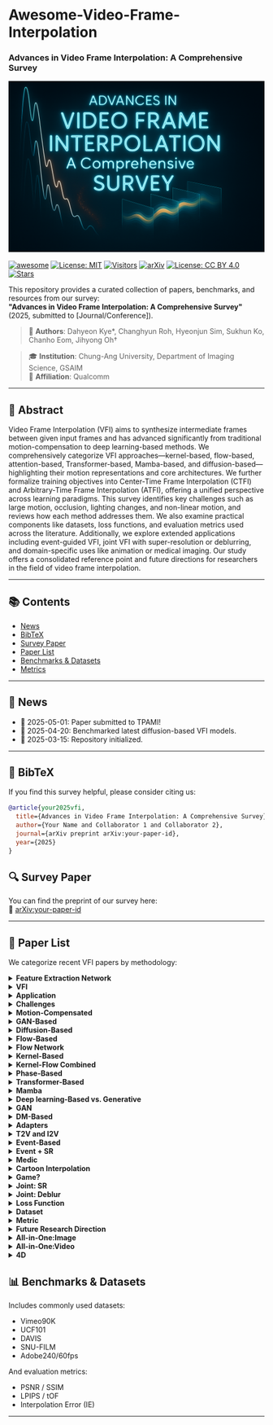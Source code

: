 # Awesome-Video-Frame-Interpolation
### Advances in Video Frame Interpolation: A Comprehensive Survey

<p align="center">
  <img src="https://github.com/CMLab-Korea/Awesome-Video-Frame-Interpolation/blob/main/media/figure.png?raw=true" alt="figure">
</p>



[![awesome](https://img.shields.io/badge/awesome-yes-critical?style=flat&logo=awesome-lists&labelColor=purple)](https://github.com/sindresorhus/awesome)
[![License: MIT](https://img.shields.io/badge/License-MIT-green.svg)](https://opensource.org/licenses/MIT)
[![Visitors](https://visitor-badge.laobi.icu/badge?page_id=CMLab-Korea.Awesome-Video-Frame-Interpolation)](https://github.com/CMLab-Korea/Awesome-Video-Frame-Interpolation)
[![arXiv](https://img.shields.io/badge/arXiv-Preprint-b31b1b.svg)](https://arxiv.org/abs/your-paper-id)
[![License: CC BY 4.0](https://img.shields.io/badge/license-CC--BY%204.0-green.svg)](https://creativecommons.org/licenses/by/4.0/)
[![Stars](https://img.shields.io/github/stars/CMLab-Korea/Awesome-Video-Frame-Interpolation.svg?style=social&label=Star)](https://github.com/CMLab-Korea/Awesome-Video-Frame-Interpolation)


This repository provides a curated collection of papers, benchmarks, and resources from our survey:  
**"Advances in Video Frame Interpolation: A Comprehensive Survey"** (2025, submitted to [Journal/Conference]).

> 📝 **Authors**: Dahyeon Kye\*, Changhyun Roh, Hyeonjun Sim, Sukhun Ko, Chanho Eom, Jihyong Oh†

> 🎓 **Institution**: Chung-Ang University, Department of Imaging Science, GSAIM  
> 🏢 **Affiliation**: Qualcomm 

---

## 📘 Abstract

Video Frame Interpolation (VFI) aims to synthesize intermediate frames between given input frames and has advanced significantly from traditional motion-compensation to deep learning-based methods.
We comprehensively categorize VFI approaches—kernel-based, flow-based, attention-based, Transformer-based, Mamba-based, and diffusion-based—highlighting their motion representations and core architectures.
We further formalize training objectives into Center-Time Frame Interpolation (CTFI) and Arbitrary-Time Frame Interpolation (ATFI), offering a unified perspective across learning paradigms.
This survey identifies key challenges such as large motion, occlusion, lighting changes, and non-linear motion, and reviews how each method addresses them.
We also examine practical components like datasets, loss functions, and evaluation metrics used across the literature.
Additionally, we explore extended applications including event-guided VFI, joint VFI with super-resolution or deblurring, and domain-specific uses like animation or medical imaging.
Our study offers a consolidated reference point and future directions for researchers in the field of video frame interpolation.


---

## 📚 Contents

- [News](#news)
- [BibTeX](#bibtex)
- [Survey Paper](#survey-paper)
- [Paper List](#paper-list)
- [Benchmarks & Datasets](#benchmarks--datasets)
- [Metrics](#metrics)


---

## 📣 News

- 📌 2025-05-01: Paper submitted to TPAMI!
- 🧪 2025-04-20: Benchmarked latest diffusion-based VFI models.
- 🚀 2025-03-15: Repository initialized.

---

## 🔖 BibTeX

If you find this survey helpful, please consider citing us:

```bibtex
@article{your2025vfi,
  title={Advances in Video Frame Interpolation: A Comprehensive Survey},
  author={Your Name and Collaborator 1 and Collaborator 2},
  journal={arXiv preprint arXiv:your-paper-id},
  year={2025}
}
```

## 🔍 Survey Paper

You can find the preprint of our survey here:  
📄 [arXiv:your-paper-id](https://arxiv.org/abs/your-paper-id)

---

## 📄 Paper List

We categorize recent VFI papers by methodology:
<details>
<summary><strong>Feature Extraction Network</strong></summary>

<table>
<thead>
<tr>
<th align="left">Title</th>
<th align="center">Publication</th>
<th align="center">Date</th>
</tr>
</thead>
<tbody>
<tr><td align="left"><a href="#">Title</a></td><td align="center">Publication</td><td align="center">Date</td></tr>
<tr><td align="left"><a href="#">Very deep convolutional networks for large-scale image recognition</a></td><td align="center">arXiv preprint arXiv:1409.1556</td><td align="center">2014</td></tr>
<tr><td align="left"><a href="#">U-net: Convolutional networks for biomedical image segmentation</a></td><td align="center">Medical image computing and computer-assisted intervention--MICCAI 2015: 18th international conference, Munich, Germany, October 5-9, 2015, proceedings, part III 18</td><td align="center">2015</td></tr>
<tr><td align="left"><a href="#">3D U-Net: learning dense volumetric segmentation from sparse annotation</a></td><td align="center">Medical Image Computing and Computer-Assisted Intervention--MICCAI 2016: 19th International Conference, Athens, Greece, October 17-21, 2016, Proceedings, Part II 19</td><td align="center">2016</td></tr>
</tbody>
</table>

</details>

<details>
<summary><strong>VFI</strong></summary>

<table>
<thead>
<tr>
<th align="left">Title</th>
<th align="center">Publication</th>
<th align="center">Date</th>
</tr>
</thead>
<tbody>
<tr><td align="left"><a href="#">Title</a></td><td align="center">Publication</td><td align="center">Date</td></tr>
<tr><td align="left"><a href="#">Efficient feature extraction for high-resolution video frame interpolation</a></td><td align="center">arXiv preprint arXiv:2211.14005</td><td align="center">2022</td></tr>
</tbody>
</table>

</details>

<details>
<summary><strong>Application</strong></summary>

<table>
<thead>
<tr>
<th align="left">Title</th>
<th align="center">Publication</th>
<th align="center">Date</th>
</tr>
</thead>
<tbody>
<tr><td align="left"><a href="#">Title</a></td><td align="center">Publication</td><td align="center">Date</td></tr>
<tr><td align="left"><a href="#">Prediction error as a quality metric for motion and stereo</a></td><td align="center">Proceedings of the Seventh IEEE International Conference on Computer Vision</td><td align="center">1999</td></tr>
<tr><td align="left"><a href="#">View synthesis by appearance flow</a></td><td align="center">Computer Vision--ECCV 2016: 14th European Conference, Amsterdam, The Netherlands, October 11--14, 2016, Proceedings, Part IV 14</td><td align="center">2016</td></tr>
<tr><td align="left"><a href="#">Deepstereo: Learning to predict new views from the world's imagery</a></td><td align="center">Proceedings of the IEEE conference on computer vision and pattern recognition</td><td align="center">2016</td></tr>
<tr><td align="left"><a href="#">Video compression through image interpolation</a></td><td align="center">Proceedings of the European conference on computer vision (ECCV)</td><td align="center">2018</td></tr>
<tr><td align="left"><a href="#">Super slomo: High quality estimation of multiple intermediate frames for video interpolation</a></td><td align="center">Proceedings of the IEEE conference on computer vision and pattern recognition</td><td align="center">2018</td></tr>
<tr><td align="left"><a href="#">Video enhancement with task-oriented flow</a></td><td align="center">International Journal of Computer Vision</td><td align="center">2019</td></tr>
<tr><td align="left"><a href="#">Depth-aware video frame interpolation</a></td><td align="center">Proceedings of the IEEE/CVF conference on computer vision and pattern recognition</td><td align="center">2019</td></tr>
<tr><td align="left"><a href="#">Zooming slow-mo: Fast and accurate one-stage space-time video super-resolution</a></td><td align="center">Proceedings of the IEEE/CVF conference on computer vision and pattern recognition</td><td align="center">2020</td></tr>
<tr><td align="left"><a href="#">Neural scene flow fields for space-time view synthesis of dynamic scenes</a></td><td align="center">Proceedings of the IEEE/CVF Conference on Computer Vision and Pattern Recognition</td><td align="center">2021</td></tr>
<tr><td align="left"><a href="#">Make-a-video: Text-to-video generation without text-video data</a></td><td align="center">arXiv preprint arXiv:2209.14792</td><td align="center">2022</td></tr>
<tr><td align="left"><a href="#">Neighbor correspondence matching for flow-based video frame synthesis</a></td><td align="center">Proceedings of the 30th ACM International Conference on Multimedia</td><td align="center">2022</td></tr>
<tr><td align="left"><a href="#">Compressed video restoration using a generative adversarial network for subjective quality enhancement</a></td><td align="center">IEIE Transactions on Smart Processing \& Computing</td><td align="center">2020</td></tr>
<tr><td align="left"><a href="#">Real-time video prediction with fast video interpolation model and prediction training</a></td><td align="center">2024 IEEE International Conference on Image Processing (ICIP)</td><td align="center">2024</td></tr>
<tr><td align="left"><a href="#">Tango: Co-speech gesture video reenactment with hierarchical audio motion embedding and diffusion interpolation</a></td><td align="center">arXiv preprint arXiv:2410.04221</td><td align="center">2024</td></tr>
<tr><td align="left"><a href="#">Video Motion Graphs</a></td><td align="center">arXiv preprint arXiv:2503.20218</td><td align="center">2025</td></tr>
<tr><td align="left"><a href="#">KeyFace: Expressive Audio-Driven Facial Animation for Long Sequences via KeyFrame Interpolation</a></td><td align="center">arXiv preprint arXiv:2503.01715</td><td align="center">2025</td></tr>
<tr><td align="left"><a href="#">Dynamic Framerate SlowFast Network for Improving Autonomous Driving Performance</a></td><td align="center">IEIE Transactions on Smart Processing \& Computing</td><td align="center">2023</td></tr>
<tr><td align="left"><a href="#">Scale-adaptive feature aggregation for efficient space-time video super-resolution</a></td><td align="center">Proceedings of the IEEE/CVF Winter Conference on Applications of Computer Vision</td><td align="center">2024</td></tr>
<tr><td align="left"><a href="#">Subjective and objective quality assessment of high frame rate videos</a></td><td align="center">IEEE Access</td><td align="center">2021</td></tr>
<tr><td align="left"><a href="#">Perceptual quality assessment for video frame interpolation</a></td><td align="center">2023 IEEE International Conference on Visual Communications and Image Processing (VCIP)</td><td align="center">2023</td></tr>
<tr><td align="left"><a href="#">BVI-VFI: a video quality database for video frame interpolation</a></td><td align="center">IEEE Transactions on Image Processing</td><td align="center">2023</td></tr>
<tr><td align="left"><a href="#">Comparing H. 265/HEVC and VP9: Impact of high frame rates on the perceptual quality of compressed videos</a></td><td align="center">arXiv preprint arXiv:2006.02671</td><td align="center">2020</td></tr>
<tr><td align="left"><a href="#">Subjective and objective quality assessment of high frame rate videos</a></td><td align="center">IEEE Access</td><td align="center">2021</td></tr>
<tr><td align="left"><a href="#">A perceptual quality metric for video frame interpolation</a></td><td align="center">European Conference on Computer Vision</td><td align="center">2022</td></tr>
</tbody>
</table>

</details>

<details>
<summary><strong>Challenges</strong></summary>

<table>
<thead>
<tr>
<th align="left">Title</th>
<th align="center">Publication</th>
<th align="center">Date</th>
</tr>
</thead>
<tbody>
<tr><td align="left"><a href="#">Title</a></td><td align="center">Publication</td><td align="center">Date</td></tr>
<tr><td align="left"><a href="#">Determining optical flow</a></td><td align="center">Artificial intelligence</td><td align="center">1981</td></tr>
</tbody>
</table>

</details>

<details>
<summary><strong>Motion-Compensated</strong></summary>

<table>
<thead>
<tr>
<th align="left">Title</th>
<th align="center">Publication</th>
<th align="center">Date</th>
</tr>
</thead>
<tbody>
<tr><td align="left"><a href="#">Title</a></td><td align="center">Publication</td><td align="center">Date</td></tr>
<tr><td align="left"><a href="#">Fractional frame rate up-conversion using weighted median filters</a></td><td align="center">IEEE Transactions on Consumer Electronics</td><td align="center">1989</td></tr>
<tr><td align="left"><a href="#">Motion compensation based on spatial transformations</a></td><td align="center">IEEE Transactions on circuits and systems for video technology</td><td align="center">1994</td></tr>
<tr><td align="left"><a href="#">A method for motion adaptive frame rate up-conversion</a></td><td align="center">IEEE Transactions on circuits and Systems for Video Technology</td><td align="center">1996</td></tr>
<tr><td align="left"><a href="#">Adaptive motion-compensated interpolation for frame rate up-conversion</a></td><td align="center">IEEE Transactions on Consumer Electronics</td><td align="center">2002</td></tr>
<tr><td align="left"><a href="#">Motion compensated frame interpolation by new block-based motion estimation algorithm</a></td><td align="center">IEEE Transactions on Consumer Electronics</td><td align="center">2004</td></tr>
<tr><td align="left"><a href="#">Motion-compensated frame interpolation using bilateral motion estimation and adaptive overlapped block motion compensation</a></td><td align="center">IEEE Transactions on Circuits and Systems for Video Technology</td><td align="center">2007</td></tr>
<tr><td align="left"><a href="#">Motion compensated frame rate up-conversion using extended bilateral motion estimation</a></td><td align="center">IEEE Transactions on Consumer Electronics</td><td align="center">2008</td></tr>
<tr><td align="left"><a href="#">A multistage motion vector processing method for motion-compensated frame interpolation</a></td><td align="center">IEEE transactions on image processing</td><td align="center">2008</td></tr>
<tr><td align="left"><a href="#">Motion-compensated frame rate up-conversion—Part I: Fast multi-frame motion estimation</a></td><td align="center">IEEE Transactions on Broadcasting</td><td align="center">2010</td></tr>
<tr><td align="left"><a href="#">Motion-compensated frame rate up-conversion—Part II: New algorithms for frame interpolation</a></td><td align="center">IEEE Transactions on Broadcasting</td><td align="center">2010</td></tr>
<tr><td align="left"><a href="#">Frame rate up conversion based on variational image fusion</a></td><td align="center">IEEE Transactions on Image Processing</td><td align="center">2013</td></tr>
</tbody>
</table>

</details>

<details>
<summary><strong>GAN-Based</strong></summary>

<table>
<thead>
<tr>
<th align="left">Title</th>
<th align="center">Publication</th>
<th align="center">Date</th>
</tr>
</thead>
<tbody>
<tr><td align="left"><a href="#">Title</a></td><td align="center">Publication</td><td align="center">Date</td></tr>
<tr><td align="left"><a href="#">Frame interpolation with multi-scale deep loss functions and generative adversarial networks</a></td><td align="center">arXiv preprint arXiv:1711.06045</td><td align="center">2017</td></tr>
<tr><td align="left"><a href="#">Frame interpolation using generative adversarial networks</a></td><td align="center"></td><td align="center">2017</td></tr>
<tr><td align="left"><a href="#">Multi-scale attention generative adversarial networks for video frame interpolation</a></td><td align="center">IEEE Access</td><td align="center">2020</td></tr>
<tr><td align="left"><a href="#">Efficient video frame interpolation using generative adversarial networks</a></td><td align="center">Applied Sciences</td><td align="center">2020</td></tr>
<tr><td align="left"><a href="#">Frame-GAN: Increasing the frame rate of gait videos with generative adversarial networks</a></td><td align="center">Neurocomputing</td><td align="center">2020</td></tr>
<tr><td align="left"><a href="#">Video frame interpolation via down--up scale generative adversarial networks</a></td><td align="center">Computer Vision and Image Understanding</td><td align="center">2022</td></tr>
<tr><td align="left"><a href="#">Generating realistic videos from keyframes with concatenated GANs</a></td><td align="center">IEEE Transactions on Circuits and Systems for Video Technology</td><td align="center">2018</td></tr>
<tr><td align="left"><a href="#">St-mfnet: A spatio-temporal multi-flow network for frame interpolation</a></td><td align="center">Proceedings of the IEEE/CVF Conference on Computer Vision and Pattern Recognition</td><td align="center">2022</td></tr>
<tr><td align="left"><a href="#">Improved training of wasserstein gans</a></td><td align="center">Advances in neural information processing systems</td><td align="center">2017</td></tr>
<tr><td align="left"><a href="#">Began: Boundary equilibrium generative adversarial networks</a></td><td align="center">arXiv preprint arXiv:1703.10717</td><td align="center">2017</td></tr>
<tr><td align="left"><a href="#">Wasserstein generative adversarial networks</a></td><td align="center">International conference on machine learning</td><td align="center">2017</td></tr>
<tr><td align="left"><a href="#">Autoencoding beyond pixels using a learned similarity metric</a></td><td align="center">International conference on machine learning</td><td align="center">2016</td></tr>
<tr><td align="left"><a href="#">Generative adversarial networks for video-to-video domain adaptation</a></td><td align="center">Proceedings of the AAAI Conference on Artificial Intelligence</td><td align="center">2020</td></tr>
</tbody>
</table>

</details>

<details>
<summary><strong>Diffusion-Based</strong></summary>

<table>
<thead>
<tr>
<th align="left">Title</th>
<th align="center">Publication</th>
<th align="center">Date</th>
</tr>
</thead>
<tbody>
<tr><td align="left"><a href="#">Title</a></td><td align="center">Publication</td><td align="center">Date</td></tr>
<tr><td align="left"><a href="#">Novel view synthesis with diffusion models</a></td><td align="center">arXiv preprint arXiv:2210.04628</td><td align="center">2022</td></tr>
<tr><td align="left"><a href="#">Mcvd-masked conditional video diffusion for prediction, generation, and interpolation</a></td><td align="center">Advances in neural information processing systems</td><td align="center">2022</td></tr>
<tr><td align="left"><a href="#">Ldmvfi: Video frame interpolation with latent diffusion models</a></td><td align="center">Proceedings of the AAAI Conference on Artificial Intelligence</td><td align="center">2024</td></tr>
<tr><td align="left"><a href="#">Video interpolation with diffusion models</a></td><td align="center">Proceedings of the IEEE/CVF Conference on Computer Vision and Pattern Recognition</td><td align="center">2024</td></tr>
<tr><td align="left"><a href="#">Motion-aware latent diffusion models for video frame interpolation</a></td><td align="center">Proceedings of the 32nd ACM International Conference on Multimedia</td><td align="center">2024</td></tr>
<tr><td align="left"><a href="#">Dreammover: Leveraging the prior of diffusion models for image interpolation with large motion</a></td><td align="center">European Conference on Computer Vision</td><td align="center">2024</td></tr>
<tr><td align="left"><a href="#">Generative inbetweening: Adapting image-to-video models for keyframe interpolation</a></td><td align="center">arXiv preprint arXiv:2408.15239</td><td align="center">2024</td></tr>
<tr><td align="left"><a href="#">Explorative inbetweening of time and space</a></td><td align="center">European Conference on Computer Vision</td><td align="center">2024</td></tr>
<tr><td align="left"><a href="#">Frame Interpolation with Consecutive Brownian Bridge Diffusion</a></td><td align="center">Proceedings of the 32nd ACM International Conference on Multimedia</td><td align="center">2024</td></tr>
<tr><td align="left"><a href="#">Generative Inbetweening through Frame-wise Conditions-Driven Video Generation</a></td><td align="center">arXiv preprint arXiv:2412.11755</td><td align="center">2024</td></tr>
<tr><td align="left"><a href="#">ViBiDSampler: Enhancing Video Interpolation Using Bidirectional Diffusion Sampler</a></td><td align="center">arXiv preprint arXiv:2410.05651</td><td align="center">2024</td></tr>
<tr><td align="left"><a href="#">Motion-Aware Generative Frame Interpolation</a></td><td align="center">arXiv preprint arXiv:2501.03699</td><td align="center">2025</td></tr>
<tr><td align="left"><a href="#">EDEN: Enhanced Diffusion for High-quality Large-motion Video Frame Interpolation</a></td><td align="center">arXiv preprint arXiv:2503.15831</td><td align="center">2025</td></tr>
<tr><td align="left"><a href="#">Hierarchical Flow Diffusion for Efficient Frame Interpolation</a></td><td align="center">arXiv preprint arXiv:2504.00380</td><td align="center">2025</td></tr>
</tbody>
</table>

</details>

<details>
<summary><strong>Flow-Based</strong></summary>

<table>
<thead>
<tr>
<th align="left">Title</th>
<th align="center">Publication</th>
<th align="center">Date</th>
</tr>
</thead>
<tbody>
<tr><td align="left"><a href="#">Title</a></td><td align="center">Publication</td><td align="center">Date</td></tr>
<tr><td align="left"><a href="#">Digital image warping</a></td><td align="center"></td><td align="center">1990</td></tr>
<tr><td align="left"><a href="#">Spatial transformer networks</a></td><td align="center">Advances in neural information processing systems</td><td align="center">2015</td></tr>
<tr><td align="left"><a href="#">Video frame synthesis using deep voxel flow</a></td><td align="center">Proceedings of the IEEE international conference on computer vision</td><td align="center">2017</td></tr>
<tr><td align="left"><a href="#">Deep video frame interpolation using cyclic frame generation</a></td><td align="center">Proceedings of the AAAI Conference on Artificial Intelligence</td><td align="center">2019</td></tr>
<tr><td align="left"><a href="#">Zoom-in-to-check: Boosting video interpolation via instance-level discrimination</a></td><td align="center">Proceedings of the IEEE/CVF Conference on Computer Vision and Pattern Recognition</td><td align="center">2019</td></tr>
<tr><td align="left"><a href="#">Unsupervised video interpolation using cycle consistency</a></td><td align="center">Proceedings of the IEEE/CVF international conference on computer Vision</td><td align="center">2019</td></tr>
<tr><td align="left"><a href="#">Quadratic video interpolation</a></td><td align="center">Advances in Neural Information Processing Systems</td><td align="center">2019</td></tr>
<tr><td align="left"><a href="#">All at once: Temporally adaptive multi-frame interpolation with advanced motion modeling</a></td><td align="center">Computer Vision--ECCV 2020: 16th European Conference, Glasgow, UK, August 23--28, 2020, Proceedings, Part XXVII 16</td><td align="center">2020</td></tr>
<tr><td align="left"><a href="#">Softmax splatting for video frame interpolation</a></td><td align="center">Proceedings of the IEEE/CVF conference on computer vision and pattern recognition</td><td align="center">2020</td></tr>
<tr><td align="left"><a href="#">Enhanced quadratic video interpolation</a></td><td align="center">Computer Vision--ECCV 2020 Workshops: Glasgow, UK, August 23--28, 2020, Proceedings, Part IV 16</td><td align="center">2020</td></tr>
<tr><td align="left"><a href="#">A flexible recurrent residual pyramid network for video frame interpolation</a></td><td align="center">European conference on computer vision</td><td align="center">2020</td></tr>
<tr><td align="left"><a href="#">Xvfi: extreme video frame interpolation</a></td><td align="center">Proceedings of the IEEE/CVF international conference on computer vision</td><td align="center">2021</td></tr>
<tr><td align="left"><a href="#">Many-to-many splatting for efficient video frame interpolation</a></td><td align="center">Proceedings of the IEEE/CVF Conference on Computer Vision and Pattern Recognition</td><td align="center">2022</td></tr>
<tr><td align="left"><a href="#">Ifrnet: Intermediate feature refine network for efficient frame interpolation</a></td><td align="center">Proceedings of the IEEE/CVF Conference on Computer Vision and Pattern Recognition</td><td align="center">2022</td></tr>
<tr><td align="left"><a href="#">Asymmetric bilateral motion estimation for video frame interpolation</a></td><td align="center">Proceedings of the IEEE/CVF international conference on computer vision</td><td align="center">2021</td></tr>
<tr><td align="left"><a href="#">Real-time intermediate flow estimation for video frame interpolation</a></td><td align="center">European Conference on Computer Vision</td><td align="center">2022</td></tr>
<tr><td align="left"><a href="#">Learning cross-video neural representations for high-quality frame interpolation</a></td><td align="center">European Conference on Computer Vision</td><td align="center">2022</td></tr>
<tr><td align="left"><a href="#">Film: Frame interpolation for large motion</a></td><td align="center">European Conference on Computer Vision</td><td align="center">2022</td></tr>
<tr><td align="left"><a href="#">Splatting-based synthesis for video frame interpolation</a></td><td align="center">Proceedings of the IEEE/CVF winter conference on applications of computer vision</td><td align="center">2023</td></tr>
<tr><td align="left"><a href="#">Enhanced bi-directional motion estimation for video frame interpolation</a></td><td align="center">Proceedings of the IEEE/CVF Winter Conference on Applications of Computer Vision</td><td align="center">2023</td></tr>
<tr><td align="left"><a href="#">Biformer: Learning bilateral motion estimation via bilateral transformer for 4k video frame interpolation</a></td><td align="center">Proceedings of the IEEE/CVF Conference on Computer Vision and Pattern Recognition</td><td align="center">2023</td></tr>
<tr><td align="left"><a href="#">A unified pyramid recurrent network for video frame interpolation</a></td><td align="center">Proceedings of the IEEE/CVF Conference on Computer Vision and Pattern Recognition</td><td align="center">2023</td></tr>
<tr><td align="left"><a href="#">Amt: All-pairs multi-field transforms for efficient frame interpolation</a></td><td align="center">Proceedings of the IEEE/CVF Conference on Computer Vision and Pattern Recognition</td><td align="center">2023</td></tr>
<tr><td align="left"><a href="#">Extracting motion and appearance via inter-frame attention for efficient video frame interpolation</a></td><td align="center">Proceedings of the IEEE/CVF Conference on Computer Vision and Pattern Recognition</td><td align="center">2023</td></tr>
<tr><td align="left"><a href="#">IQ-VFI: implicit quadratic motion estimation for video frame interpolation</a></td><td align="center">Proceedings of the IEEE/CVF Conference on Computer Vision and Pattern Recognition</td><td align="center">2024</td></tr>
<tr><td align="left"><a href="#">Ocai: Improving optical flow estimation by occlusion and consistency aware interpolation</a></td><td align="center">Proceedings of the IEEE/CVF Conference on Computer Vision and Pattern Recognition</td><td align="center">2024</td></tr>
<tr><td align="left"><a href="#">Generalizable implicit motion modeling for video frame interpolation</a></td><td align="center">Advances in Neural Information Processing Systems</td><td align="center">2024</td></tr>
<tr><td align="left"><a href="#">Perception-oriented video frame interpolation via asymmetric blending</a></td><td align="center">Proceedings of the IEEE/CVF Conference on Computer Vision and Pattern Recognition</td><td align="center">2024</td></tr>
<tr><td align="left"><a href="#">Clearer frames, anytime: Resolving velocity ambiguity in video frame interpolation</a></td><td align="center">European Conference on Computer Vision</td><td align="center">2024</td></tr>
<tr><td align="left"><a href="#">BiM-VFI: directional Motion Field-Guided Frame Interpolation for Video with Non-uniform Motions</a></td><td align="center">arXiv preprint arXiv:2412.11365</td><td align="center">2024</td></tr>
<tr><td align="left"><a href="#">Unified Arbitrary-Time Video Frame Interpolation and Prediction</a></td><td align="center">ICASSP 2025-2025 IEEE International Conference on Acoustics, Speech and Signal Processing (ICASSP)</td><td align="center">2025</td></tr>
</tbody>
</table>

</details>

<details>
<summary><strong>Flow Network</strong></summary>

<table>
<thead>
<tr>
<th align="left">Title</th>
<th align="center">Publication</th>
<th align="center">Date</th>
</tr>
</thead>
<tbody>
<tr><td align="left"><a href="#">Title</a></td><td align="center">Publication</td><td align="center">Date</td></tr>
<tr><td align="left"><a href="#">Symmetric stereo matching for occlusion handling</a></td><td align="center">2005 IEEE Computer Society Conference on Computer Vision and Pattern Recognition (CVPR'05)</td><td align="center">2005</td></tr>
<tr><td align="left"><a href="#">Learning to estimate hidden motions with global motion aggregation</a></td><td align="center">Proceedings of the IEEE/CVF international conference on computer vision</td><td align="center">2021</td></tr>
<tr><td align="left"><a href="#">DeepFlow: Large displacement optical flow with deep matching</a></td><td align="center">Proceedings of the IEEE international conference on computer vision</td><td align="center">2013</td></tr>
<tr><td align="left"><a href="#">Flownet: Learning optical flow with convolutional networks</a></td><td align="center">Proceedings of the IEEE international conference on computer vision</td><td align="center">2015</td></tr>
<tr><td align="left"><a href="#">Flownet 2.0: Evolution of optical flow estimation with deep networks</a></td><td align="center">Proceedings of the IEEE conference on computer vision and pattern recognition</td><td align="center">2017</td></tr>
<tr><td align="left"><a href="#">Optical flow estimation using a spatial pyramid network</a></td><td align="center">Proceedings of the IEEE conference on computer vision and pattern recognition</td><td align="center">2017</td></tr>
<tr><td align="left"><a href="#">Occlusion aware unsupervised learning of optical flow</a></td><td align="center">Proceedings of the IEEE conference on computer vision and pattern recognition</td><td align="center">2018</td></tr>
<tr><td align="left"><a href="#">Pwc-net: Cnns for optical flow using pyramid, warping, and cost volume</a></td><td align="center">Proceedings of the IEEE conference on computer vision and pattern recognition</td><td align="center">2018</td></tr>
<tr><td align="left"><a href="#">Liteflownet: A lightweight convolutional neural network for optical flow estimation</a></td><td align="center">Proceedings of the IEEE conference on computer vision and pattern recognition</td><td align="center">2018</td></tr>
<tr><td align="left"><a href="#">Refined TV-L 1 optical flow estimation using joint filtering</a></td><td align="center">IEEE Transactions on Multimedia</td><td align="center">2019</td></tr>
<tr><td align="left"><a href="#">Raft: Recurrent all-pairs field transforms for optical flow</a></td><td align="center">Computer Vision--ECCV 2020: 16th European Conference, Glasgow, UK, August 23--28, 2020, Proceedings, Part II 16</td><td align="center">2020</td></tr>
<tr><td align="left"><a href="#">Flowformer: A transformer architecture for optical flow</a></td><td align="center">European conference on computer vision</td><td align="center">2022</td></tr>
<tr><td align="left"><a href="#">Gmflow: Learning optical flow via global matching</a></td><td align="center">Proceedings of the IEEE/CVF conference on computer vision and pattern recognition</td><td align="center">2022</td></tr>
</tbody>
</table>

</details>

<details>
<summary><strong>Kernel-Based</strong></summary>

<table>
<thead>
<tr>
<th align="left">Title</th>
<th align="center">Publication</th>
<th align="center">Date</th>
</tr>
</thead>
<tbody>
<tr><td align="left"><a href="#">Title</a></td><td align="center">Publication</td><td align="center">Date</td></tr>
<tr><td align="left"><a href="#">ImageNet classification with deep convolutional neural networks</a></td><td align="center">Communications of the ACM</td><td align="center">2017</td></tr>
<tr><td align="left"><a href="#">Deformable convolutional networks</a></td><td align="center">Proceedings of the IEEE international conference on computer vision</td><td align="center">2017</td></tr>
<tr><td align="left"><a href="#">Deformable convnets v2: More deformable, better results</a></td><td align="center">Proceedings of the IEEE/CVF conference on computer vision and pattern recognition</td><td align="center">2019</td></tr>
<tr><td align="left"><a href="#">Learning image matching by simply watching video</a></td><td align="center">Computer Vision--ECCV 2016: 14th European Conference, Amsterdam, The Netherlands, October 11-14, 2016, Proceedings, Part VI 14</td><td align="center">2016</td></tr>
<tr><td align="left"><a href="#">Video frame interpolation via adaptive convolution</a></td><td align="center">Proceedings of the IEEE conference on computer vision and pattern recognition</td><td align="center">2017</td></tr>
<tr><td align="left"><a href="#">Video frame interpolation via adaptive separable convolution</a></td><td align="center">Proceedings of the IEEE international conference on computer vision</td><td align="center">2017</td></tr>
<tr><td align="left"><a href="#">Im-net for high resolution video frame interpolation</a></td><td align="center">Proceedings of the IEEE/CVF conference on computer vision and pattern Recognition</td><td align="center">2019</td></tr>
<tr><td align="left"><a href="#">Video frame interpolation via generalized deformable convolution</a></td><td align="center">IEEE transactions on multimedia</td><td align="center">2021</td></tr>
<tr><td align="left"><a href="#">Channel attention is all you need for video frame interpolation</a></td><td align="center">Proceedings of the AAAI conference on artificial intelligence</td><td align="center">2020</td></tr>
<tr><td align="left"><a href="#">Video frame interpolation via deformable separable convolution</a></td><td align="center">Proceedings of the AAAI Conference on Artificial Intelligence</td><td align="center">2020</td></tr>
<tr><td align="left"><a href="#">Video frame interpolation via generalized deformable convolution</a></td><td align="center">IEEE transactions on multimedia</td><td align="center">2021</td></tr>
<tr><td align="left"><a href="#">Multiple video frame interpolation via enhanced deformable separable convolution</a></td><td align="center">IEEE Transactions on Pattern Analysis and Machine Intelligence</td><td align="center">2021</td></tr>
<tr><td align="left"><a href="#">Cdfi: Compression-driven network design for frame interpolation</a></td><td align="center">Proceedings of the IEEE/CVF conference on computer vision and pattern recognition</td><td align="center">2021</td></tr>
<tr><td align="left"><a href="#">PDWN: Pyramid deformable warping network for video interpolation</a></td><td align="center">IEEE Open Journal of Signal Processing</td><td align="center">2021</td></tr>
<tr><td align="left"><a href="#">Enhancing deformable convolution based video frame interpolation with coarse-to-fine 3D CNN</a></td><td align="center">2022 IEEE International Conference on Image Processing (ICIP)</td><td align="center">2022</td></tr>
<tr><td align="left"><a href="#">Video frame interpolation via local lightweight bidirectional encoding with channel attention cascade</a></td><td align="center">ICASSP 2022-2022 IEEE International Conference on Acoustics, Speech and Signal Processing (ICASSP)</td><td align="center">2022</td></tr>
<tr><td align="left"><a href="#">Flavr: Flow-agnostic video representations for fast frame interpolation</a></td><td align="center">Proceedings of the IEEE/CVF winter conference on applications of computer vision</td><td align="center">2023</td></tr>
<tr><td align="left"><a href="#">Exploring motion ambiguity and alignment for high-quality video frame interpolation</a></td><td align="center">Proceedings of the IEEE/CVF Conference on Computer Vision and Pattern Recognition</td><td align="center">2023</td></tr>
</tbody>
</table>

</details>

<details>
<summary><strong>Kernel-Flow Combined</strong></summary>

<table>
<thead>
<tr>
<th align="left">Title</th>
<th align="center">Publication</th>
<th align="center">Date</th>
</tr>
</thead>
<tbody>
<tr><td align="left"><a href="#">Title</a></td><td align="center">Publication</td><td align="center">Date</td></tr>
<tr><td align="left"><a href="#">Context-aware synthesis for video frame interpolation</a></td><td align="center">Proceedings of the IEEE conference on computer vision and pattern recognition</td><td align="center">2018</td></tr>
<tr><td align="left"><a href="#">Memc-net: Motion estimation and motion compensation driven neural network for video interpolation and enhancement</a></td><td align="center">IEEE transactions on pattern analysis and machine intelligence</td><td align="center">2019</td></tr>
<tr><td align="left"><a href="#">Bmbc: Bilateral motion estimation with bilateral cost volume for video interpolation</a></td><td align="center">Computer Vision--ECCV 2020: 16th European Conference, Glasgow, UK, August 23--28, 2020, Proceedings, Part XIV 16</td><td align="center">2020</td></tr>
<tr><td align="left"><a href="#">Adacof: Adaptive collaboration of flows for video frame interpolation</a></td><td align="center">Proceedings of the IEEE/CVF conference on computer vision and pattern recognition</td><td align="center">2020</td></tr>
<tr><td align="left"><a href="#">Featureflow: Robust video interpolation via structure-to-texture generation</a></td><td align="center">Proceedings of the IEEE/CVF Conference on Computer Vision and Pattern Recognition</td><td align="center">2020</td></tr>
<tr><td align="left"><a href="#">Revisiting adaptive convolutions for video frame interpolation</a></td><td align="center">Proceedings of the IEEE/CVF winter conference on applications of computer vision</td><td align="center">2021</td></tr>
<tr><td align="left"><a href="#">LADDER: An Efficient Framework for Video Frame Interpolation</a></td><td align="center">arXiv preprint arXiv:2404.11108</td><td align="center">2024</td></tr>
</tbody>
</table>

</details>

<details>
<summary><strong>Phase-Based</strong></summary>

<table>
<thead>
<tr>
<th align="left">Title</th>
<th align="center">Publication</th>
<th align="center">Date</th>
</tr>
</thead>
<tbody>
<tr><td align="left"><a href="#">Title</a></td><td align="center">Publication</td><td align="center">Date</td></tr>
<tr><td align="left"><a href="#">Shiftable multiscale transforms</a></td><td align="center">IEEE transactions on Information Theory</td><td align="center">1992</td></tr>
<tr><td align="left"><a href="#">The steerable pyramid: A flexible architecture for multi-scale derivative computation</a></td><td align="center">Proceedings., international conference on image processing</td><td align="center">1995</td></tr>
<tr><td align="left"><a href="#">A parametric texture model based on joint statistics of complex wavelet coefficients</a></td><td align="center">International journal of computer vision</td><td align="center">2000</td></tr>
<tr><td align="left"><a href="#">Phase-based frame interpolation for video</a></td><td align="center">Proceedings of the IEEE conference on computer vision and pattern recognition</td><td align="center">2015</td></tr>
<tr><td align="left"><a href="#">Phasenet for video frame interpolation</a></td><td align="center">Proceedings of the IEEE Conference on Computer Vision and Pattern Recognition</td><td align="center">2018</td></tr>
<tr><td align="left"><a href="#">Phase-based video motion processing</a></td><td align="center">ACM Transactions on Graphics (ToG)</td><td align="center">2013</td></tr>
<tr><td align="left"><a href="#">Joint view expansion and filtering for automultiscopic 3D displays</a></td><td align="center">ACM Transactions on Graphics (TOG)</td><td align="center">2013</td></tr>
</tbody>
</table>

</details>

<details>
<summary><strong>Transformer-Based</strong></summary>

<table>
<thead>
<tr>
<th align="left">Title</th>
<th align="center">Publication</th>
<th align="center">Date</th>
</tr>
</thead>
<tbody>
<tr><td align="left"><a href="#">Title</a></td><td align="center">Publication</td><td align="center">Date</td></tr>
<tr><td align="left"><a href="#">Learning phrase representations using RNN encoder-decoder for statistical machine translation</a></td><td align="center">arXiv preprint arXiv:1406.1078</td><td align="center">2014</td></tr>
<tr><td align="left"><a href="#">Attention is all you need</a></td><td align="center">Advances in neural information processing systems</td><td align="center">2017</td></tr>
<tr><td align="left"><a href="#">Swin transformer: Hierarchical vision transformer using shifted windows</a></td><td align="center">Proceedings of the IEEE/CVF international conference on computer vision</td><td align="center">2021</td></tr>
<tr><td align="left"><a href="#">Video frame interpolation with transformer</a></td><td align="center">Proceedings of the IEEE/CVF Conference on Computer Vision and Pattern Recognition</td><td align="center">2022</td></tr>
<tr><td align="left"><a href="#">Video frame interpolation transformer</a></td><td align="center">Proceedings of the IEEE/CVF Conference on Computer Vision and Pattern Recognition</td><td align="center">2022</td></tr>
<tr><td align="left"><a href="#">L2BEC2: Local lightweight bidirectional encoding and channel attention cascade for video frame interpolation</a></td><td align="center">ACM Transactions on Multimedia Computing, Communications and Applications</td><td align="center">2023</td></tr>
<tr><td align="left"><a href="#">TTVFI: Learning trajectory-aware transformer for video frame interpolation</a></td><td align="center">IEEE Transactions on Image Processing</td><td align="center">2023</td></tr>
<tr><td align="left"><a href="#">Sparse global matching for video frame interpolation with large motion</a></td><td align="center">Proceedings of the IEEE/CVF Conference on Computer Vision and Pattern Recognition</td><td align="center">2024</td></tr>
<tr><td align="left"><a href="#">Restormer: Efficient transformer for high-resolution image restoration</a></td><td align="center">Proceedings of the IEEE/CVF conference on computer vision and pattern recognition</td><td align="center">2022</td></tr>
</tbody>
</table>

</details>

<details>
<summary><strong>Mamba</strong></summary>

<table>
<thead>
<tr>
<th align="left">Title</th>
<th align="center">Publication</th>
<th align="center">Date</th>
</tr>
</thead>
<tbody>
<tr><td align="left"><a href="#">Title</a></td><td align="center">Publication</td><td align="center">Date</td></tr>
<tr><td align="left"><a href="#">Unitary evolution recurrent neural networks</a></td><td align="center">International conference on machine learning</td><td align="center">2016</td></tr>
<tr><td align="left"><a href="#">Efficiently modeling long sequences with structured state spaces</a></td><td align="center">arXiv preprint arXiv:2111.00396</td><td align="center">2021</td></tr>
<tr><td align="left"><a href="#">Mamba: Linear-time sequence modeling with selective state spaces</a></td><td align="center">arXiv preprint arXiv:2312.00752</td><td align="center">2023</td></tr>
<tr><td align="left"><a href="#">Vfimamba: Video frame interpolation with state space models</a></td><td align="center">Advances in Neural Information Processing Systems</td><td align="center">2024</td></tr>
<tr><td align="left"><a href="#">Mambair: A simple baseline for image restoration with state-space model</a></td><td align="center">European conference on computer vision</td><td align="center">2024</td></tr>
<tr><td align="left"><a href="#">MambaIRv2: Attentive State Space Restoration</a></td><td align="center">arXiv preprint arXiv:2411.15269</td><td align="center">2024</td></tr>
<tr><td align="left"><a href="#">IRSRMamba: Infrared Image Super-Resolution via Mamba-based Wavelet Transform Feature Modulation Model</a></td><td align="center">arXiv preprint arXiv:2405.09873</td><td align="center">2024</td></tr>
<tr><td align="left"><a href="#">Learning enriched features via selective state spaces model for efficient image deblurring</a></td><td align="center">Proceedings of the 32nd ACM International Conference on Multimedia</td><td align="center">2024</td></tr>
<tr><td align="left"><a href="#">Efficient visual state space model for image deblurring</a></td><td align="center">arXiv preprint arXiv:2405.14343</td><td align="center">2024</td></tr>
<tr><td align="left"><a href="#">MaIR: A Locality-and Continuity-Preserving Mamba for Image Restoration</a></td><td align="center">arXiv preprint arXiv:2412.20066</td><td align="center">2024</td></tr>
<tr><td align="left"><a href="#">QMambaBSR: Burst Image Super-Resolution with Query State Space Model</a></td><td align="center">arXiv preprint arXiv:2408.08665</td><td align="center">2024</td></tr>
<tr><td align="left"><a href="#">MambaFlow: A Mamba-Centric Architecture for End-to-End Optical Flow Estimation</a></td><td align="center">arXiv preprint arXiv:2503.07046</td><td align="center">2025</td></tr>
<tr><td align="left"><a href="#">First-order State Space Model for Lightweight Image Super-resolution</a></td><td align="center">ICASSP 2025-2025 IEEE International Conference on Acoustics, Speech and Signal Processing (ICASSP)</td><td align="center">2025</td></tr>
</tbody>
</table>

</details>

<details>
<summary><strong>Deep learning-Based vs. Generative</strong></summary>

<table>
<thead>
<tr>
<th align="left">Title</th>
<th align="center">Publication</th>
<th align="center">Date</th>
</tr>
</thead>
<tbody>
<tr><td align="left"><a href="#">Title</a></td><td align="center">Publication</td><td align="center">Date</td></tr>
<tr><td align="left"><a href="#">Very deep convolutional neural network based image classification using small training sample size</a></td><td align="center">2015 3rd IAPR Asian conference on pattern recognition (ACPR)</td><td align="center">2015</td></tr>
<tr><td align="left"><a href="#">Visual quality assessment for interpolated slow-motion videos based on a novel database</a></td><td align="center">2020 Twelfth International Conference on Quality of Multimedia Experience (QoMEX)</td><td align="center">2020</td></tr>
<tr><td align="left"><a href="#">A subjective quality study for video frame interpolation</a></td><td align="center">2022 IEEE International Conference on Image Processing (ICIP)</td><td align="center">2022</td></tr>
<tr><td align="left"><a href="#">Cascaded diffusion models for high fidelity image generation</a></td><td align="center">Journal of Machine Learning Research</td><td align="center">2022</td></tr>
</tbody>
</table>

</details>

<details>
<summary><strong>GAN</strong></summary>

<table>
<thead>
<tr>
<th align="left">Title</th>
<th align="center">Publication</th>
<th align="center">Date</th>
</tr>
</thead>
<tbody>
<tr><td align="left"><a href="#">Title</a></td><td align="center">Publication</td><td align="center">Date</td></tr>
<tr><td align="left"><a href="#">Generative adversarial networks</a></td><td align="center">Communications of the ACM</td><td align="center">2020</td></tr>
<tr><td align="left"><a href="#">Auto-encoding variational bayes</a></td><td align="center"></td><td align="center">2013</td></tr>
<tr><td align="left"><a href="#">Diffusion models beat gans on image synthesis</a></td><td align="center">Advances in neural information processing systems</td><td align="center">2021</td></tr>
</tbody>
</table>

</details>

<details>
<summary><strong>DM-Based</strong></summary>

<table>
<thead>
<tr>
<th align="left">Title</th>
<th align="center">Publication</th>
<th align="center">Date</th>
</tr>
</thead>
<tbody>
<tr><td align="left"><a href="#">Title</a></td><td align="center">Publication</td><td align="center">Date</td></tr>
<tr><td align="left"><a href="#">Denoising diffusion probabilistic models</a></td><td align="center">Advances in neural information processing systems</td><td align="center">2020</td></tr>
<tr><td align="left"><a href="#">Denoising diffusion implicit models</a></td><td align="center">arXiv preprint arXiv:2010.02502</td><td align="center">2020</td></tr>
<tr><td align="left"><a href="#">High-resolution image synthesis with latent diffusion models</a></td><td align="center">Proceedings of the IEEE/CVF conference on computer vision and pattern recognition</td><td align="center">2022</td></tr>
<tr><td align="left"><a href="#">Video diffusion models</a></td><td align="center">Advances in Neural Information Processing Systems</td><td align="center">2022</td></tr>
<tr><td align="left"><a href="#">Align your latents: High-resolution video synthesis with latent diffusion models</a></td><td align="center">Proceedings of the IEEE/CVF conference on computer vision and pattern recognition</td><td align="center">2023</td></tr>
<tr><td align="left"><a href="#">Stable video diffusion: Scaling latent video diffusion models to large datasets</a></td><td align="center">arXiv preprint arXiv:2311.15127</td><td align="center">2023</td></tr>
<tr><td align="left"><a href="#">Consistency models</a></td><td align="center"></td><td align="center">2023</td></tr>
<tr><td align="left"><a href="#">Elucidating the design space of diffusion-based generative models</a></td><td align="center">Advances in neural information processing systems</td><td align="center">2022</td></tr>
<tr><td align="left"><a href="#">Progressive distillation for fast sampling of diffusion models</a></td><td align="center">arXiv preprint arXiv:2202.00512</td><td align="center">2022</td></tr>
<tr><td align="left"><a href="#">Latent consistency models: Synthesizing high-resolution images with few-step inference</a></td><td align="center">arXiv preprint arXiv:2310.04378</td><td align="center">2023</td></tr>
<tr><td align="left"><a href="#">One-step diffusion with distribution matching distillation</a></td><td align="center">Proceedings of the IEEE/CVF conference on computer vision and pattern recognition</td><td align="center">2024</td></tr>
</tbody>
</table>

</details>

<details>
<summary><strong>Adapters</strong></summary>

<table>
<thead>
<tr>
<th align="left">Title</th>
<th align="center">Publication</th>
<th align="center">Date</th>
</tr>
</thead>
<tbody>
<tr><td align="left"><a href="#">Title</a></td><td align="center">Publication</td><td align="center">Date</td></tr>
<tr><td align="left"><a href="#">Adding conditional control to text-to-image diffusion models</a></td><td align="center">Proceedings of the IEEE/CVF international conference on computer vision</td><td align="center">2023</td></tr>
<tr><td align="left"><a href="#">Controlnext: Powerful and efficient control for image and video generation</a></td><td align="center">arXiv preprint arXiv:2408.06070</td><td align="center">2024</td></tr>
</tbody>
</table>

</details>

<details>
<summary><strong>T2V and I2V</strong></summary>

<table>
<thead>
<tr>
<th align="left">Title</th>
<th align="center">Publication</th>
<th align="center">Date</th>
</tr>
</thead>
<tbody>
<tr><td align="left"><a href="#">Title</a></td><td align="center">Publication</td><td align="center">Date</td></tr>
<tr><td align="left"><a href="#">Tune-a-video: One-shot tuning of image diffusion models for text-to-video generation</a></td><td align="center">Proceedings of the IEEE/CVF International Conference on Computer Vision</td><td align="center">2023</td></tr>
<tr><td align="left"><a href="#">Cogvideox: Text-to-video diffusion models with an expert transformer</a></td><td align="center">arXiv preprint arXiv:2408.06072</td><td align="center">2024</td></tr>
<tr><td align="left"><a href="#">Identity-Preserving Text-to-Video Generation by Frequency Decomposition</a></td><td align="center">arXiv preprint arXiv:2411.17440</td><td align="center">2024</td></tr>
<tr><td align="left"><a href="#">Lumiere: A space-time diffusion model for video generation</a></td><td align="center">SIGGRAPH Asia 2024 Conference Papers</td><td align="center">2024</td></tr>
<tr><td align="left"><a href="#">I2vgen-xl: High-quality image-to-video synthesis via cascaded diffusion models</a></td><td align="center">arXiv preprint arXiv:2311.04145</td><td align="center">2023</td></tr>
<tr><td align="left"><a href="#">Consisti2v: Enhancing visual consistency for image-to-video generation</a></td><td align="center">arXiv preprint arXiv:2402.04324</td><td align="center">2024</td></tr>
<tr><td align="left"><a href="#">Animate anyone: Consistent and controllable image-to-video synthesis for character animation</a></td><td align="center">Proceedings of the IEEE/CVF Conference on Computer Vision and Pattern Recognition</td><td align="center">2024</td></tr>
</tbody>
</table>

</details>

<details>
<summary><strong>Event-Based</strong></summary>

<table>
<thead>
<tr>
<th align="left">Title</th>
<th align="center">Publication</th>
<th align="center">Date</th>
</tr>
</thead>
<tbody>
<tr><td align="left"><a href="#">Title</a></td><td align="center">Publication</td><td align="center">Date</td></tr>
<tr><td align="left"><a href="#">A 128 $\times$ 128 120 dB 15 $\mu$ s latency asynchronous temporal contrast vision sensor</a></td><td align="center">IEEE journal of solid-state circuits</td><td align="center">2008</td></tr>
<tr><td align="left"><a href="#">Towards a framework for end-to-end control of a simulated vehicle with spiking neural networks</a></td><td align="center">2016 IEEE International Conference on Simulation, Modeling, and Programming for Autonomous Robots (SIMPAR)</td><td align="center">2016</td></tr>
<tr><td align="left"><a href="#">PIX2NVS: Parameterized conversion of pixel-domain video frames to neuromorphic vision streams</a></td><td align="center">2017 IEEE International Conference on Image Processing (ICIP)</td><td align="center">2017</td></tr>
<tr><td align="left"><a href="#">Esim: an open event camera simulator</a></td><td align="center">Conference on robot learning</td><td align="center">2018</td></tr>
<tr><td align="left"><a href="#">Event-driven video frame synthesis</a></td><td align="center">Proceedings of the IEEE/CVF International Conference on Computer Vision Workshops</td><td align="center">2019</td></tr>
<tr><td align="left"><a href="#">Learning event-driven video deblurring and interpolation</a></td><td align="center">Computer Vision--ECCV 2020: 16th European Conference, Glasgow, UK, August 23--28, 2020, Proceedings, Part VIII 16</td><td align="center">2020</td></tr>
<tr><td align="left"><a href="#">Time lens: Event-based video frame interpolation</a></td><td align="center">Proceedings of the IEEE/CVF conference on computer vision and pattern recognition</td><td align="center">2021</td></tr>
<tr><td align="left"><a href="#">Eventgan: Leveraging large scale image datasets for event cameras</a></td><td align="center">2021 IEEE international conference on computational photography (ICCP)</td><td align="center">2021</td></tr>
<tr><td align="left"><a href="#">Training weakly supervised video frame interpolation with events</a></td><td align="center">Proceedings of the IEEE/CVF international conference on computer vision</td><td align="center">2021</td></tr>
<tr><td align="left"><a href="#">Unifying motion deblurring and frame interpolation with events</a></td><td align="center">Proceedings of the IEEE/CVF Conference on Computer Vision and Pattern Recognition</td><td align="center">2022</td></tr>
<tr><td align="left"><a href="#">Time lens++: Event-based frame interpolation with parametric non-linear flow and multi-scale fusion</a></td><td align="center">Proceedings of the IEEE/CVF Conference on Computer Vision and Pattern Recognition</td><td align="center">2022</td></tr>
<tr><td align="left"><a href="#">Timereplayer: Unlocking the potential of event cameras for video interpolation</a></td><td align="center">Proceedings of the IEEE/CVF Conference on Computer Vision and Pattern Recognition</td><td align="center">2022</td></tr>
<tr><td align="left"><a href="#">Video interpolation by event-driven anisotropic adjustment of optical flow</a></td><td align="center">European Conference on Computer Vision</td><td align="center">2022</td></tr>
<tr><td align="left"><a href="#">A 2.97 $\mu$m-pitch event-based vision sensor with shared pixel front-end circuitry and low-noise intensity readout mode</a></td><td align="center">2023 IEEE International Solid-State Circuits Conference (ISSCC)</td><td align="center">2023</td></tr>
<tr><td align="left"><a href="#">Event-based video frame interpolation with cross-modal asymmetric bidirectional motion fields</a></td><td align="center">Proceedings of the IEEE/CVF Conference on Computer Vision and Pattern Recognition</td><td align="center">2023</td></tr>
<tr><td align="left"><a href="#">Event-guided frame interpolation and dynamic range expansion of single rolling shutter image</a></td><td align="center">Proceedings of the 31st ACM International Conference on Multimedia</td><td align="center">2023</td></tr>
<tr><td align="left"><a href="#">V2ce: Video to continuous events simulator</a></td><td align="center">2024 IEEE International Conference on Robotics and Automation (ICRA)</td><td align="center">2024</td></tr>
<tr><td align="left"><a href="#">Video frame interpolation via direct synthesis with the event-based reference</a></td><td align="center">Proceedings of the IEEE/CVF Conference on Computer Vision and Pattern Recognition</td><td align="center">2024</td></tr>
<tr><td align="left"><a href="#">TimeLens-XL: Real-Time Event-Based Video Frame Interpolation with Large Motion</a></td><td align="center">European Conference on Computer Vision</td><td align="center">2024</td></tr>
<tr><td align="left"><a href="#">Repurposing pre-trained video diffusion models for event-based video interpolation</a></td><td align="center">arXiv preprint arXiv:2412.07761</td><td align="center">2024</td></tr>
<tr><td align="left"><a href="#">EGVD: Event-Guided Video Diffusion Model for Physically Realistic Large-Motion Frame Interpolation</a></td><td align="center">arXiv preprint arXiv:2503.20268</td><td align="center">2025</td></tr>
<tr><td align="left"><a href="#">Coupled Video Frame Interpolation and Encoding with Hybrid Event Cameras for Low-Power High-Framerate Video</a></td><td align="center">arXiv preprint arXiv:2503.22491</td><td align="center">2025</td></tr>
</tbody>
</table>

</details>

<details>
<summary><strong>Event + SR</strong></summary>

<table>
<thead>
<tr>
<th align="left">Title</th>
<th align="center">Publication</th>
<th align="center">Date</th>
</tr>
</thead>
<tbody>
<tr><td align="left"><a href="#">Title</a></td><td align="center">Publication</td><td align="center">Date</td></tr>
<tr><td align="left"><a href="#">Turning frequency to resolution: Video super-resolution via event cameras</a></td><td align="center">Proceedings of the IEEE/CVF Conference on Computer Vision and Pattern Recognition</td><td align="center">2021</td></tr>
<tr><td align="left"><a href="#">Learning spatial-temporal implicit neural representations for event-guided video super-resolution</a></td><td align="center">Proceedings of the IEEE/CVF Conference on Computer Vision and Pattern Recognition</td><td align="center">2023</td></tr>
<tr><td align="left"><a href="#">EvTexture: event-driven texture enhancement for video super-resolution</a></td><td align="center">Forty-first International Conference on Machine Learning</td><td align="center">2024</td></tr>
</tbody>
</table>

</details>

<details>
<summary><strong>Medic</strong></summary>

<table>
<thead>
<tr>
<th align="left">Title</th>
<th align="center">Publication</th>
<th align="center">Date</th>
</tr>
</thead>
<tbody>
<tr><td align="left"><a href="#">Title</a></td><td align="center">Publication</td><td align="center">Date</td></tr>
<tr><td align="left"><a href="#">A spatiotemporal volumetric interpolation network for 4d dynamic medical image</a></td><td align="center">Proceedings of the IEEE/CVF Conference on Computer Vision and Pattern Recognition</td><td align="center">2020</td></tr>
<tr><td align="left"><a href="#">Data-efficient unsupervised interpolation without any intermediate frame for 4d medical images</a></td><td align="center">Proceedings of the IEEE/CVF Conference on Computer Vision and Pattern Recognition</td><td align="center">2024</td></tr>
<tr><td align="left"><a href="#">CPT-Interp: Continuous sPatial and Temporal Motion Modeling for 4D Medical Image Interpolation</a></td><td align="center">arXiv preprint arXiv:2405.15385</td><td align="center">2024</td></tr>
</tbody>
</table>

</details>

<details>
<summary><strong>Cartoon Interpolation</strong></summary>

<table>
<thead>
<tr>
<th align="left">Title</th>
<th align="center">Publication</th>
<th align="center">Date</th>
</tr>
</thead>
<tbody>
<tr><td align="left"><a href="#">Title</a></td><td align="center">Publication</td><td align="center">Date</td></tr>
<tr><td align="left"><a href="#">Deep animation video interpolation in the wild</a></td><td align="center">Proceedings of the IEEE/CVF conference on computer vision and pattern recognition</td><td align="center">2021</td></tr>
<tr><td align="left"><a href="#">Improving the perceptual quality of 2d animation interpolation</a></td><td align="center">European Conference on Computer Vision</td><td align="center">2022</td></tr>
<tr><td align="left"><a href="#">Deep sketch-guided cartoon video inbetweening</a></td><td align="center">IEEE Transactions on Visualization and Computer Graphics</td><td align="center">2021</td></tr>
<tr><td align="left"><a href="#">Dynamicrafter: Animating open-domain images with video diffusion priors</a></td><td align="center">European Conference on Computer Vision</td><td align="center">2024</td></tr>
<tr><td align="left"><a href="#">Tooncrafter: Generative cartoon interpolation</a></td><td align="center">ACM Transactions on Graphics (TOG)</td><td align="center">2024</td></tr>
<tr><td align="left"><a href="#">Framer: Interactive frame interpolation</a></td><td align="center">arXiv preprint arXiv:2410.18978</td><td align="center">2024</td></tr>
<tr><td align="left"><a href="#">Anidoc: Animation creation made easier</a></td><td align="center">arXiv preprint arXiv:2412.14173</td><td align="center">2024</td></tr>
<tr><td align="left"><a href="#">LayerAnimate: Layer-specific control for animation</a></td><td align="center">arXiv preprint arXiv:2501.08295</td><td align="center">2025</td></tr>
<tr><td align="left"><a href="#">Learning inclusion matching for animation paint bucket colorization</a></td><td align="center">Proceedings of the IEEE/CVF Conference on Computer Vision and Pattern Recognition</td><td align="center">2024</td></tr>
<tr><td align="left"><a href="#">PhysAnimator: Physics-Guided Generative Cartoon Animation</a></td><td align="center">arXiv preprint arXiv:2501.16550</td><td align="center">2025</td></tr>
<tr><td align="left"><a href="#">Time-adaptive Video Frame Interpolation based on Residual Diffusion</a></td><td align="center">arXiv preprint arXiv:2504.05402</td><td align="center">2025</td></tr>
<tr><td align="left"><a href="#">High-Resolution Frame Interpolation with Patch-based Cascaded Diffusion</a></td><td align="center">Proceedings of the AAAI Conference on Artificial Intelligence</td><td align="center">2025</td></tr>
</tbody>
</table>

</details>

<details>
<summary><strong>Game?</strong></summary>

<table>
<thead>
<tr>
<th align="left">Title</th>
<th align="center">Publication</th>
<th align="center">Date</th>
</tr>
</thead>
<tbody>
<tr><td align="left"><a href="#">Title</a></td><td align="center">Publication</td><td align="center">Date</td></tr>
<tr><td align="left"><a href="#">AnyMoLe: Any Character Motion In-betweening Leveraging Video Diffusion Models</a></td><td align="center">arXiv preprint arXiv:2503.08417</td><td align="center">2025</td></tr>
</tbody>
</table>

</details>

<details>
<summary><strong>Joint: SR</strong></summary>

<table>
<thead>
<tr>
<th align="left">Title</th>
<th align="center">Publication</th>
<th align="center">Date</th>
</tr>
</thead>
<tbody>
<tr><td align="left"><a href="#">Title</a></td><td align="center">Publication</td><td align="center">Date</td></tr>
<tr><td align="left"><a href="#">Increasing space-time resolution in video</a></td><td align="center">Computer Vision—ECCV 2002: 7th European Conference on Computer Vision Copenhagen, Denmark, May 28--31, 2002 Proceedings, Part I 7</td><td align="center">2002</td></tr>
<tr><td align="left"><a href="#">Fisr: Deep joint frame interpolation and super-resolution with a multi-scale temporal loss</a></td><td align="center">Proceedings of the AAAI Conference on Artificial Intelligence</td><td align="center">2020</td></tr>
<tr><td align="left"><a href="#">Space-time-aware multi-resolution video enhancement</a></td><td align="center">Proceedings of the IEEE/CVF conference on computer vision and pattern recognition</td><td align="center">2020</td></tr>
<tr><td align="left"><a href="#">Temporal modulation network for controllable space-time video super-resolution</a></td><td align="center">Proceedings of the IEEE/CVF conference on computer vision and pattern recognition</td><td align="center">2021</td></tr>
<tr><td align="left"><a href="#">Motif: Learning motion trajectories with local implicit neural functions for continuous space-time video super-resolution</a></td><td align="center">Proceedings of the IEEE/CVF international conference on computer vision</td><td align="center">2023</td></tr>
</tbody>
</table>

</details>

<details>
<summary><strong>Joint: Deblur</strong></summary>

<table>
<thead>
<tr>
<th align="left">Title</th>
<th align="center">Publication</th>
<th align="center">Date</th>
</tr>
</thead>
<tbody>
<tr><td align="left"><a href="#">Title</a></td><td align="center">Publication</td><td align="center">Date</td></tr>
<tr><td align="left"><a href="#">Video frame interpolation without temporal priors</a></td><td align="center">Advances in Neural Information Processing Systems</td><td align="center">2020</td></tr>
<tr><td align="left"><a href="#">Video frame interpolation and enhancement via pyramid recurrent framework</a></td><td align="center">IEEE Transactions on Image Processing</td><td align="center">2020</td></tr>
<tr><td align="left"><a href="#">Blurry video frame interpolation</a></td><td align="center">Proceedings of the IEEE/CVF conference on computer vision and pattern recognition</td><td align="center">2020</td></tr>
<tr><td align="left"><a href="#">Animation from blur: Multi-modal blur decomposition with motion guidance</a></td><td align="center">European Conference on Computer Vision</td><td align="center">2022</td></tr>
<tr><td align="left"><a href="#">Demfi: deep joint deblurring and multi-frame interpolation with flow-guided attentive correlation and recursive boosting</a></td><td align="center">European Conference on Computer Vision</td><td align="center">2022</td></tr>
<tr><td align="left"><a href="#">Joint video multi-frame interpolation and deblurring under unknown exposure time</a></td><td align="center">Proceedings of the IEEE/CVF Conference on Computer Vision and Pattern Recognition</td><td align="center">2023</td></tr>
<tr><td align="left"><a href="#">Latency correction for event-guided deblurring and frame interpolation</a></td><td align="center">Proceedings of the IEEE/CVF Conference on Computer Vision and Pattern Recognition</td><td align="center">2024</td></tr>
</tbody>
</table>

</details>

<details>
<summary><strong>Loss Function</strong></summary>

<table>
<thead>
<tr>
<th align="left">Title</th>
<th align="center">Publication</th>
<th align="center">Date</th>
</tr>
</thead>
<tbody>
<tr><td align="left"><a href="#">Title</a></td><td align="center">Publication</td><td align="center">Date</td></tr>
<tr><td align="left"><a href="#">Two deterministic half-quadratic regularization algorithms for computed imaging</a></td><td align="center">Proceedings of 1st international conference on image processing</td><td align="center">1994</td></tr>
<tr><td align="left"><a href="#">Deep multi-scale video prediction beyond mean square error</a></td><td align="center">arXiv preprint arXiv:1511.05440</td><td align="center">2015</td></tr>
<tr><td align="left"><a href="#">Photo-realistic single image super-resolution using a generative adversarial network</a></td><td align="center">CVPR</td><td align="center">2017</td></tr>
<tr><td align="left"><a href="#">Optimizing the latent space of generative networks</a></td><td align="center">arXiv preprint arXiv:1707.05776</td><td align="center">2017</td></tr>
<tr><td align="left"><a href="#">Non-parametric local transforms for computing visual correspondence</a></td><td align="center">ECCV</td><td align="center">1994</td></tr>
<tr><td align="left"><a href="#">Unflow: Unsupervised learning of optical flow with a bidirectional census loss</a></td><td align="center">AAAI</td><td align="center">2018</td></tr>
<tr><td align="left"><a href="#">Df-net: Unsupervised joint learning of depth and flow using cross-task consistency</a></td><td align="center">ECCV</td><td align="center">2018</td></tr>
</tbody>
</table>

</details>

<details>
<summary><strong>Dataset</strong></summary>

<table>
<thead>
<tr>
<th align="left">Title</th>
<th align="center">Publication</th>
<th align="center">Date</th>
</tr>
</thead>
<tbody>
<tr><td align="left"><a href="#">Title</a></td><td align="center">Publication</td><td align="center">Date</td></tr>
<tr><td align="left"><a href="#">Xiph.org video test media (derf's collection)</a></td><td align="center"></td><td align="center">1994</td></tr>
<tr><td align="left"><a href="#">A database and evaluation methodology for optical flow</a></td><td align="center">Int. J. Comput. Vis.</td><td align="center">2011</td></tr>
<tr><td align="left"><a href="#">UCF101: A dataset of 101 human actions classes from videos in the wild</a></td><td align="center">arXiv preprint arXiv:1212.0402</td><td align="center">2012</td></tr>
<tr><td align="left"><a href="#">Are we ready for autonomous driving? the kitti vision benchmark suite</a></td><td align="center">CVPR</td><td align="center">2012</td></tr>
<tr><td align="left"><a href="#">A naturalistic open source movie for optical flow evaluation</a></td><td align="center">ECCV</td><td align="center">2012</td></tr>
<tr><td align="left"><a href="#">A benchmark dataset and evaluation methodology for video object segmentation</a></td><td align="center">CVPR</td><td align="center">2016</td></tr>
<tr><td align="left"><a href="#">THUMOS challenge: Action recognition with a large number of classes</a></td><td align="center"></td><td align="center">2015</td></tr>
<tr><td align="left"><a href="#">Slow flow: Exploiting high-speed cameras for accurate and diverse optical flow reference data</a></td><td align="center">Proceedings of the IEEE Conference on Computer Vision and Pattern Recognition</td><td align="center">2017</td></tr>
<tr><td align="left"><a href="#">Deep video deblurring for hand-held cameras</a></td><td align="center">CVPR</td><td align="center">2017</td></tr>
<tr><td align="left"><a href="#">Deep multi-scale convolutional neural network for dynamic scene deblurring</a></td><td align="center">CVPR</td><td align="center">2017</td></tr>
<tr><td align="left"><a href="#">Frozen in time: A joint video and image encoder for end-to-end retrieval</a></td><td align="center">Proceedings of the IEEE/CVF international conference on computer vision</td><td align="center">2021</td></tr>
<tr><td align="left"><a href="#">Lavib: A large-scale video interpolation benchmark</a></td><td align="center">arXiv preprint arXiv:2406.09754</td><td align="center">2024</td></tr>
<tr><td align="left"><a href="#">Openvid-1M: A large-scale high-quality dataset for text-to-video generation</a></td><td align="center">arXiv preprint arXiv:2407.02371</td><td align="center">2024</td></tr>
</tbody>
</table>

</details>

<details>
<summary><strong>Metric</strong></summary>

<table>
<thead>
<tr>
<th align="left">Title</th>
<th align="center">Publication</th>
<th align="center">Date</th>
</tr>
</thead>
<tbody>
<tr><td align="left"><a href="#">Title</a></td><td align="center">Publication</td><td align="center">Date</td></tr>
<tr><td align="left"><a href="#">Image quality assessment: from error visibility to structural similarity</a></td><td align="center">IEEE Trans. Image Process.</td><td align="center">2004</td></tr>
<tr><td align="left"><a href="#">A new objective quality metric for frame interpolation used in video compression</a></td><td align="center">IEEE transactions on broadcasting</td><td align="center">2008</td></tr>
<tr><td align="left"><a href="#">Making a “completely blind” image quality analyzer</a></td><td align="center">IEEE Signal processing letters</td><td align="center">2012</td></tr>
<tr><td align="left"><a href="#">Gans trained by a two time-scale update rule converge to a local nash equilibrium</a></td><td align="center">Advances in neural information processing systems</td><td align="center">2017</td></tr>
<tr><td align="left"><a href="#">The unreasonable effectiveness of deep features as a perceptual metric</a></td><td align="center">CVPR</td><td align="center">2018</td></tr>
<tr><td align="left"><a href="#">Towards accurate generative models of video: A new metric \& challenges</a></td><td align="center">arXiv preprint arXiv:1812.01717</td><td align="center">2018</td></tr>
<tr><td align="left"><a href="#">Fr$\backslash$'echet Video Motion Distance: A Metric for Evaluating Motion Consistency in Videos</a></td><td align="center">arXiv preprint arXiv:2407.16124</td><td align="center">2024</td></tr>
<tr><td align="left"><a href="#">Quality assessment of in-the-wild videos</a></td><td align="center">Proceedings of the 27th ACM international conference on multimedia</td><td align="center">2019</td></tr>
<tr><td align="left"><a href="#">Image quality assessment: Unifying structure and texture similarity</a></td><td align="center">IEEE transactions on pattern analysis and machine intelligence</td><td align="center">2020</td></tr>
<tr><td align="left"><a href="#">A loss function for generative neural networks based on watson’s perceptual model</a></td><td align="center">Advances in Neural Information Processing Systems</td><td align="center">2020</td></tr>
<tr><td align="left"><a href="#">Learning transferable visual models from natural language supervision</a></td><td align="center">International conference on machine learning</td><td align="center">2021</td></tr>
<tr><td align="left"><a href="#">Image super-resolution via iterative refinement</a></td><td align="center">IEEE transactions on pattern analysis and machine intelligence</td><td align="center">2022</td></tr>
<tr><td align="left"><a href="#">FloLPIPS: A bespoke video quality metric for frame interpolation</a></td><td align="center">2022 Picture Coding Symposium (PCS)</td><td align="center">2022</td></tr>
<tr><td align="left"><a href="#">Vbench: Comprehensive benchmark suite for video generative models</a></td><td align="center">CVPR</td><td align="center">2024</td></tr>
</tbody>
</table>

</details>

<details>
<summary><strong>Future Research Direction</strong></summary>

<table>
<thead>
<tr>
<th align="left">Title</th>
<th align="center">Publication</th>
<th align="center">Date</th>
</tr>
</thead>
<tbody>
<tr><td align="left"><a href="#">Title</a></td><td align="center">Publication</td><td align="center">Date</td></tr>
<tr><td align="left"><a href="#">Semantic-Aware Adaptive Video Streaming Using Latent Diffusion Models for Wireless Networks</a></td><td align="center">arXiv preprint arXiv:2502.05695</td><td align="center">2025</td></tr>
<tr><td align="left"><a href="#">Cadm: Codec-aware diffusion modeling for neural-enhanced video streaming</a></td><td align="center">arXiv preprint arXiv:2211.08428</td><td align="center">2022</td></tr>
<tr><td align="left"><a href="#">Improved conditional vrnns for video prediction</a></td><td align="center">Proceedings of the IEEE/CVF international conference on computer vision</td><td align="center">2019</td></tr>
</tbody>
</table>

</details>

<details>
<summary><strong>All-in-One:Image</strong></summary>

<table>
<thead>
<tr>
<th align="left">Title</th>
<th align="center">Publication</th>
<th align="center">Date</th>
</tr>
</thead>
<tbody>
<tr><td align="left"><a href="#">Title</a></td><td align="center">Publication</td><td align="center">Date</td></tr>
<tr><td align="left"><a href="#">All-in-one image restoration for unknown corruption</a></td><td align="center">Proceedings of the IEEE/CVF conference on computer vision and pattern recognition</td><td align="center">2022</td></tr>
<tr><td align="left"><a href="#">Content-Aware Transformer for All-in-one Image Restoration</a></td><td align="center">arXiv preprint arXiv:2504.04869</td><td align="center">2025</td></tr>
<tr><td align="left"><a href="#">Multimodal prompt perceiver: Empower adaptiveness generalizability and fidelity for all-in-one image restoration</a></td><td align="center">Proceedings of the IEEE/CVF Conference on Computer Vision and Pattern Recognition</td><td align="center">2024</td></tr>
</tbody>
</table>

</details>

<details>
<summary><strong>All-in-One:Video</strong></summary>

<table>
<thead>
<tr>
<th align="left">Title</th>
<th align="center">Publication</th>
<th align="center">Date</th>
</tr>
</thead>
<tbody>
<tr><td align="left"><a href="#">Title</a></td><td align="center">Publication</td><td align="center">Date</td></tr>
<tr><td align="left"><a href="#">Edvr: Video restoration with enhanced deformable convolutional networks</a></td><td align="center">Proceedings of the IEEE/CVF conference on computer vision and pattern recognition workshops</td><td align="center">2019</td></tr>
<tr><td align="left"><a href="#">Edvr: Video restoration with enhanced deformable convolutional networks</a></td><td align="center">Proceedings of the IEEE/CVF conference on computer vision and pattern recognition workshops</td><td align="center">2019</td></tr>
<tr><td align="left"><a href="#">AverNet: All-in-one video restoration for time-varying unknown degradations</a></td><td align="center">Advances in Neural Information Processing Systems</td><td align="center">2024</td></tr>
</tbody>
</table>

</details>

<details>
<summary><strong>4D</strong></summary>

<table>
<thead>
<tr>
<th align="left">Title</th>
<th align="center">Publication</th>
<th align="center">Date</th>
</tr>
</thead>
<tbody>
<tr><td align="left"><a href="#">Title</a></td><td align="center">Publication</td><td align="center">Date</td></tr>
<tr><td align="left"><a href="#">In-2-4D: Inbetweening from Two Single-View Images to 4D Generation</a></td><td align="center">arXiv preprint arXiv:2504.08366</td><td align="center">2025</td></tr>
<tr><td align="left"><a href="#">Temporal interpolation is all you need for dynamic neural radiance fields</a></td><td align="center">Proceedings of the IEEE/CVF conference on computer vision and pattern recognition</td><td align="center">2023</td></tr>
<tr><td align="left"><a href="#">Neuralpci: Spatio-temporal neural field for 3d point cloud multi-frame non-linear interpolation</a></td><td align="center">Proceedings of the IEEE/CVF Conference on Computer Vision and Pattern Recognition</td><td align="center">2023</td></tr>
<tr><td align="left"><a href="#">PAPR in Motion: Seamless Point-level 3D Scene Interpolation</a></td><td align="center">Proceedings of the IEEE/CVF Conference on Computer Vision and Pattern Recognition</td><td align="center">2024</td></tr>
</tbody>
</table>

</details>


## 📊 Benchmarks & Datasets

Includes commonly used datasets:

- Vimeo90K
- UCF101
- DAVIS
- SNU-FILM
- Adobe240/60fps

And evaluation metrics:

- PSNR / SSIM
- LPIPS / tOF
- Interpolation Error (IE)

---



